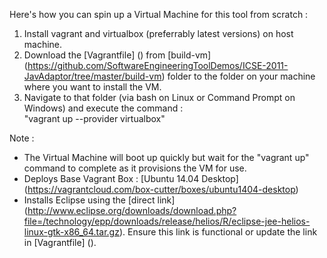 Here's how you can spin up a Virtual Machine for this tool from scratch :

1. Install vagrant and virtualbox (preferrably latest versions) on host machine.
2. Download the [Vagrantfile] () from [build-vm] (https://github.com/SoftwareEngineeringToolDemos/ICSE-2011-JavAdaptor/tree/master/build-vm) folder to the folder on your machine where you want to install the VM.
3. Navigate to that folder (via bash on Linux or Command Prompt on Windows) and execute the command :  
      "vagrant up --provider virtualbox"

Note :  
 -  The Virtual Machine will boot up quickly but wait for the "vagrant up" command to complete as it provisions the VM for use.
 -  Deploys Base Vagrant Box : [Ubuntu 14.04 Desktop] (https://vagrantcloud.com/box-cutter/boxes/ubuntu1404-desktop)
 -  Installs Eclipse using the [direct link] (http://www.eclipse.org/downloads/download.php?file=/technology/epp/downloads/release/helios/R/eclipse-jee-helios-linux-gtk-x86_64.tar.gz). Ensure this link is functional or update the link in [Vagrantfile] (). 
